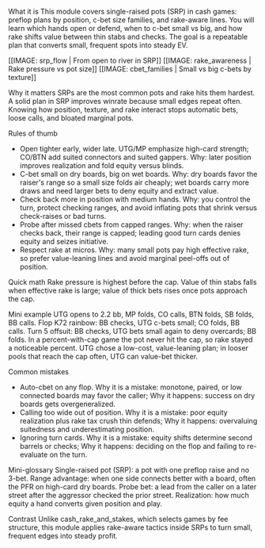 What it is
This module covers single-raised pots (SRP) in cash games: preflop plans by position, c-bet size families, and rake-aware lines. You will learn which hands open or defend, when to c-bet small vs big, and how rake shifts value between thin stabs and checks. The goal is a repeatable plan that converts small, frequent spots into steady EV.

[[IMAGE: srp_flow | From open to river in SRP]]
[[IMAGE: rake_awareness | Rake pressure vs pot size]]
[[IMAGE: cbet_families | Small vs big c-bets by texture]]

Why it matters
SRPs are the most common pots and rake hits them hardest. A solid plan in SRP improves winrate because small edges repeat often. Knowing how position, texture, and rake interact stops automatic bets, loose calls, and bloated marginal pots.

Rules of thumb
- Open tighter early, wider late. UTG/MP emphasize high-card strength; CO/BTN add suited connectors and suited gappers. Why: later position improves realization and fold equity versus blinds.
- C-bet small on dry boards, big on wet boards. Why: dry boards favor the raiser's range so a small size folds air cheaply; wet boards carry more draws and need larger bets to deny equity and extract value.
- Check back more in position with medium hands. Why: you control the turn, protect checking ranges, and avoid inflating pots that shrink versus check-raises or bad turns.
- Probe after missed cbets from capped ranges. Why: when the raiser checks back, their range is capped; leading good turn cards denies equity and seizes initiative.
- Respect rake at micros. Why: many small pots pay high effective rake, so prefer value-leaning lines and avoid marginal peel-offs out of position.

Quick math
Rake pressure is highest before the cap. Value of thin stabs falls when effective rake is large; value of thick bets rises once pots approach the cap.

Mini example
UTG opens to 2.2 bb, MP folds, CO calls, BTN folds, SB folds, BB calls.
Flop K72 rainbow: BB checks, UTG c-bets small; CO folds, BB calls.
Turn 5 offsuit: BB checks, UTG bets small again to deny overcards; BB folds.
In a percent-with-cap game the pot never hit the cap, so rake stayed a noticeable percent. UTG chose a low-cost, value-leaning plan; in looser pools that reach the cap often, UTG can value-bet thicker.

Common mistakes
- Auto-cbet on any flop. Why it is a mistake: monotone, paired, or low connected boards may favor the caller; Why it happens: success on dry boards gets overgeneralized.
- Calling too wide out of position. Why it is a mistake: poor equity realization plus rake tax crush thin defends; Why it happens: overvaluing suitedness and underestimating position.
- Ignoring turn cards. Why it is a mistake: equity shifts determine second barrels or checks; Why it happens: deciding on the flop and failing to re-evaluate on the turn.

Mini-glossary
Single-raised pot (SRP): a pot with one preflop raise and no 3-bet.
Range advantage: when one side connects better with a board, often the PFR on high-card dry boards.
Probe bet: a lead from the caller on a later street after the aggressor checked the prior street.
Realization: how much equity a hand converts given position and play.

Contrast
Unlike cash_rake_and_stakes, which selects games by fee structure, this module applies rake-aware tactics inside SRPs to turn small, frequent edges into steady profit.
